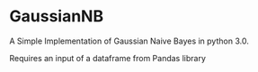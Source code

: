 # GaussianNB
A Simple Implementation of Gaussian Naive Bayes in python 3.0.

Requires an input of a dataframe from Pandas library
